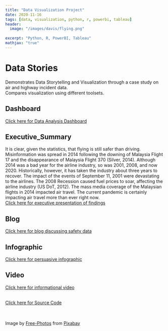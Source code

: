 ```yaml
---
title: "Data Visualization Project"
date: 2020-11-16
tags: [data, visualization, python, r, powerbi, tableau]
header:
  image: "/images/davis/flying.png"
  
excerpt: "Python, R, PowerBI, Tableau"
mathjax: "true"
---
```


# Data Stories
Demonstrates Data Storytelling and Visualization through a case study on air and highway incident data.
<br>
Compares visualization using different toolsets.

## Dashboard
<a href="https://github.com/amodavis/Data_Stories/blob/main/Dashboard/Safe_Flying_Dashboard.pdf">Click here for Data Analysis Dashboard</a>

## Executive_Summary
It is clear, given the statistics, that flying is still safer than driving. Misinformation was spread in 2014 following the downing of Malaysia Flight 17 and the disappearance of Malaysia Flight 370 (Silver, 2014). Although 2014 was a bad year for the airline industry, so was 2001, 2008, and now 2020. Historically, however, it has taken the industry about three years to recover. The impact of the events of September 11, 2001 were devastating to the airlines. The 2008 Recession caused fuel prices to soar, affecting the airline industry (US DoT, 2012). The mass media coverage of the Malaysian flights in 2014 impacted air travel. The current pandemic is certainly impacting air travel more than ever right now.
<br>
<a href="https://youtu.be/fe2cK9xRHLk">Click here for executive presentation of findings</a>

## Blog
<a href="https://amomuz.data.blog/">Click here for blog discussing safety data</a>

## Infographic
<a href="https://github.com/amodavis/Data_Stories/blob/main/Infographic/Safe_Flying_Infographic.pdf">Click here for persuasive infographic</a>

## Video
<a href="https://youtu.be/NALl8K7kdcA">Click here for informational video</a>
<br>
<br>

<a href="https://github.com/amodavis/Data_Stories">Click here for Source Code</a>

<br>
<br>
Image by <a href="https://pixabay.com/photos/?utm_source=link-attribution&amp;utm_medium=referral&amp;utm_campaign=image&amp;utm_content=841441">Free-Photos</a> from <a href="https://pixabay.com/?utm_source=link-attribution&amp;utm_medium=referral&amp;utm_campaign=image&amp;utm_content=841441">Pixabay</a>
